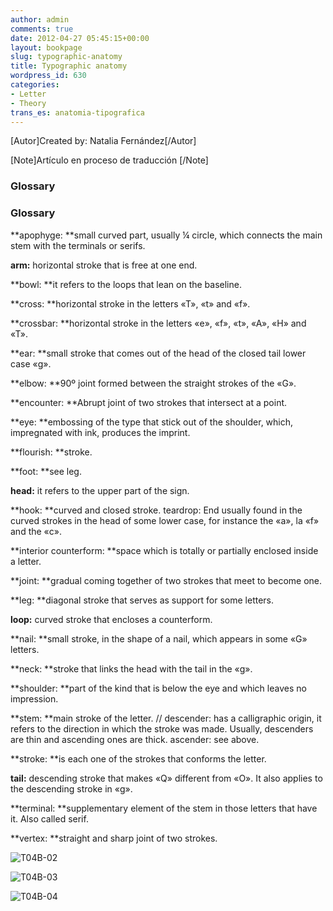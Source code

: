 ```yaml
---
author: admin
comments: true
date: 2012-04-27 05:45:15+00:00
layout: bookpage
slug: typographic-anatomy
title: Typographic anatomy
wordpress_id: 630
categories:
- Letter
- Theory
trans_es: anatomia-tipografica
---
```


[Autor]Created by: Natalia Fernández[/Autor]

[Note]Artículo en proceso de traducción [/Note]



### Glossary


### Glossary

**apophyge: **small curved part, usually ¼ circle, which connects the main stem with the terminals or serifs. 

**arm:** horizontal stroke that is free at one end. 

**bowl: **it refers to the loops that lean on the baseline. 

**cross: **horizontal stroke in the letters «T», «t» and «f».

**crossbar: **horizontal stroke in the letters «e», «f», «t», «A», «H» and «T». 

**ear: **small stroke that comes out of the head of the closed tail lower case «g».  

**elbow: **90º joint formed between the straight strokes of the «G». 

**encounter: **Abrupt joint of two strokes that intersect at a point.

**eye: **embossing of the type that stick out of the shoulder, which, impregnated with ink, produces the imprint. 

**flourish: **stroke. 

**foot: **see leg.

**head:** it refers to the upper part of the sign. 

**hook: **curved and closed stroke. teardrop: End usually found in the curved strokes in the head of some lower case, for instance the «a», la «f» and the «c». 

**interior counterform: **space which is totally or partially enclosed inside a letter. 

**joint: **gradual coming together of two strokes that meet to become one. 

**leg: **diagonal stroke that serves as support for some letters. 

**loop:** curved stroke that encloses a counterform. 

**nail: **small stroke, in the shape of a nail, which appears in some «G» letters.

**neck: **stroke that links the head with the tail in the «g». 

**shoulder: **part of the kind that is below the eye and which leaves no impression. 

**stem: **main stroke of the letter. // descender: has a calligraphic origin, it refers to the direction in which the stroke was made. Usually, descenders are thin and ascending ones are thick. ascender: see above. 

**stroke: **is each one of the strokes that conforms the letter. 

**tail:** descending stroke that makes «Q» different from «O». It also applies to the descending stroke in «g».   

**terminal: **supplementary element of the stem in those letters that have it. Also called serif. 
 
**vertex: **straight and sharp joint of two strokes.


![T04B-02](/en-US/images/T04B-02.jpg)

![T04B-03](/en-US/images/T04B-03.jpg)

![T04B-04](/en-US/images/T04B-04.jpg)

